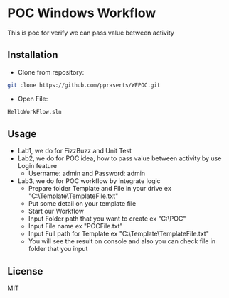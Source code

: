 # POC Windows Workflow

This is poc for verify we can pass value between activity

## Installation
- Clone from repository:
```bash
git clone https://github.com/ppraserts/WFPOC.git
```
- Open File:

```bash
HelloWorkFlow.sln
```

## Usage
- Lab1, we do for FizzBuzz and Unit Test
- Lab2, we do for POC idea, how to pass value between activity by use Login feature 
  - Username: admin and Password: admin
- Lab3, we do for POC workflow by integrate logic
  - Prepare folder Template and File in your drive ex "C:\Template\TemplateFile.txt"
  - Put some detail on your template file
  - Start our Workflow
  - Input Folder path that you want to create ex "C:\POC"
  - Input File name ex "POCFile.txt"
  - Input Full path for Template ex "C:\Template\TemplateFile.txt"
  - You will see the result on console and also you can check file in folder that you input

## License
MIT